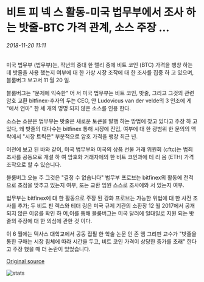 # 비트 피 넥 스 활동-미국 법무부에서 조사 하는 밧줄-BTC 가격 관계, 소스 주장 ...

###### 2018-11-20 11:11

미국 법무부 (법무부)는, 작년의 중대 한 랠리 중에 비트 코인 (BTC) 가격을 팽창 하는 데 밧줄을 사용 했는지 여부에 대 한 가상 시장 조작에 대 한 조사를 집중 하 고 있으며, 블룸버그 보고서 11 월 20 일.

블룸버그는 "문제에 익숙한" 어 서 미국 법무부는 비트 코인, 밧줄, 그리고 그것의 관련 암호 교환 bitfinex-후자의 두는 CEO, 얀 Ludovicus van der velde의 3 인조에 게 "에서 연마" 한 세 개의 명명 되지 않은 소스를 인용 한다.

소스는 소문은 법무부는 밧줄은 새로운 토큰을 발행 하는 방법에 찾고 있다고 주장 하 고 있다, 왜 밧줄의 대다수는 bitfinex 통해 시장에 진입, 여부에 대 한 광범위 한 문의의 맥락에서 "시장 트릭은" 부분적으로 암호 가격을 팽창 최근 년.

이전에 보고 된 바와 같이, 미국 법무부와 미국의 상품 선물 거래 위원회 (cftc)는 범죄 조사를 공동으로 개설 하 여 암호화 거래자에의 한 비트 코인과에 테 리 움 (ETH) 가격 조작으로 할 수 있습니다.

블룸버그 오늘 주 그것은 "결정 수 없습니다" 법무부 프로브는 bitfinex의 활동에 전적으로 초점을 맞추고 있는지 여부, 또는 교환 임원 스스로 조사에와 서 있는지 여부.

법무부는 bitfinex에 대 한 활동으로 주장 된 강화 프로브는 가능한 위법에 대 한 사전 조사를 추가; 두 비트 핀 렉스와 테더 링은 미국 규제 기관의 소환장 12 월 2017에서 공개 되지 않은 이유를 확인 하 여,이를 통해 블룸버그는 미국 달러에 일대일로 지원 되는 밧줄의 주장에 대 한 의심에 관한 것 이다.

이 6 월에는 텍사스 대학교에서 공동 집필 한 학술 논문 인 존 엠 그리핀 교수가 "밧줄을 통한 구매는 시장 침체에 따라 시간을 두고, 비트 코인 가격이 상당한 증가를 초래" 한다고 주장 했을 때 더 논란이 있었습니다.

[Original source](https://cointelegraph.com/news/bitfinex-activity-tether-btc-price-relation-under-scrutiny-from-us-doj-sources-claim)

![stats](https://c.statcounter.com/11760860/0/a89fa40b/1/ "stats")